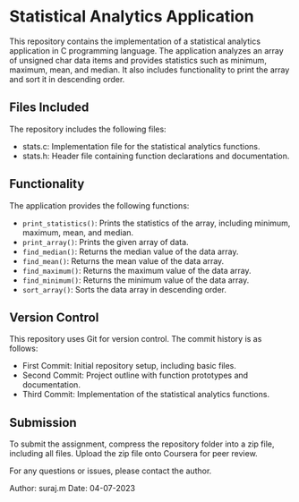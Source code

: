 # Statistical Analytics Application

This repository contains the implementation of a statistical analytics application in C programming language. The application analyzes an array of unsigned char data items and provides statistics such as minimum, maximum, mean, and median. It also includes functionality to print the array and sort it in descending order.

## Files Included

The repository includes the following files:

- stats.c: Implementation file for the statistical analytics functions.
- stats.h: Header file containing function declarations and documentation.
## Functionality

The application provides the following functions:

- `print_statistics()`: Prints the statistics of the array, including minimum, maximum, mean, and median.
- `print_array()`: Prints the given array of data.
- `find_median()`: Returns the median value of the data array.
- `find_mean()`: Returns the mean value of the data array.
- `find_maximum()`: Returns the maximum value of the data array.
- `find_minimum()`: Returns the minimum value of the data array.
- `sort_array()`: Sorts the data array in descending order.
## Version Control

This repository uses Git for version control. The commit history is as follows:

- First Commit: Initial repository setup, including basic files.
- Second Commit: Project outline with function prototypes and documentation.
- Third Commit: Implementation of the statistical analytics functions.

## Submission

To submit the assignment, compress the repository folder into a zip file, including all files. Upload the zip file onto Coursera for peer review.

For any questions or issues, please contact the author.

Author: suraj.m
Date: 04-07-2023

